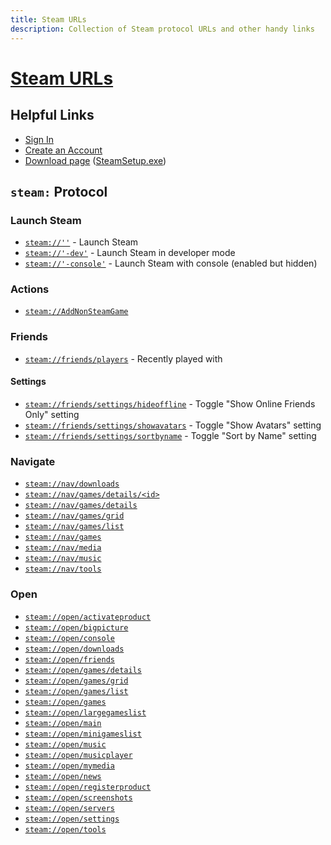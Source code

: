 ```yaml
---
title: Steam URLs
description: Collection of Steam protocol URLs and other handy links
---
```


[Steam URLs][project]
=====================

Helpful Links
-------------

  * [Sign In](https://steamcommunity.com/login/home/)
  * [Create an Account](https://store.steampowered.com/join/)
  * [Download page](https://store.steampowered.com/about/) ([SteamSetup.exe](http://media.steampowered.com/client/installer/SteamSetup.exe))

`steam:` Protocol
-----------------

### Launch Steam

* [`steam://''`](steam://'') - Launch Steam
* [`steam://'-dev'`](steam://'-dev') - Launch Steam in developer mode
* [`steam://'-console'`](steam://'-console') - Launch Steam with console (enabled but hidden)

### Actions

* [`steam://AddNonSteamGame`](steam://AddNonSteamGame)

### Friends

* [`steam://friends/players`](steam://friends/players) - Recently played with

#### Settings

* [`steam://friends/settings/hideoffline`](steam://friends/settings/hideoffline) - Toggle "Show Online Friends Only" setting
* [`steam://friends/settings/showavatars`](steam://friends/settings/showavatars) - Toggle "Show Avatars" setting
* [`steam://friends/settings/sortbyname`](steam://friends/settings/sortbyname) - Toggle "Sort by Name" setting

### Navigate

* [`steam://nav/downloads`](steam://nav/downloads)
* [`steam://nav/games/details/<id>`](steam://nav/games/details/440)
* [`steam://nav/games/details`](steam://nav/games/details)
* [`steam://nav/games/grid`](steam://nav/games/grid)
* [`steam://nav/games/list`](steam://nav/games/list)
* [`steam://nav/games`](steam://nav/games)
* [`steam://nav/media`](steam://nav/media)
* [`steam://nav/music`](steam://nav/music)
* [`steam://nav/tools`](steam://nav/tools)

### Open

* [`steam://open/activateproduct`](steam://open/activateproduct)
* [`steam://open/bigpicture`](steam://open/bigpicture)
* [`steam://open/console`](steam://open/console)
* [`steam://open/downloads`](steam://open/downloads)
* [`steam://open/friends`](steam://open/friends)
* [`steam://open/games/details`](steam://open/games/details)
* [`steam://open/games/grid`](steam://open/games/grid)
* [`steam://open/games/list`](steam://open/games/list)
* [`steam://open/games`](steam://open/games)
* [`steam://open/largegameslist`](steam://open/largegameslist)
* [`steam://open/main`](steam://open/main)
* [`steam://open/minigameslist`](steam://open/minigameslist)
* [`steam://open/music`](steam://open/music)
* [`steam://open/musicplayer`](steam://open/musicplayer)
* [`steam://open/mymedia`](steam://open/mymedia)
* [`steam://open/news`](steam://open/news)
* [`steam://open/registerproduct`](steam://open/registerproduct)
* [`steam://open/screenshots`](steam://open/screenshots)
* [`steam://open/servers`](steam://open/servers)
* [`steam://open/settings`](steam://open/settings)
* [`steam://open/tools`](steam://open/tools)

[project]: https://github.com/j-/steam-urls
